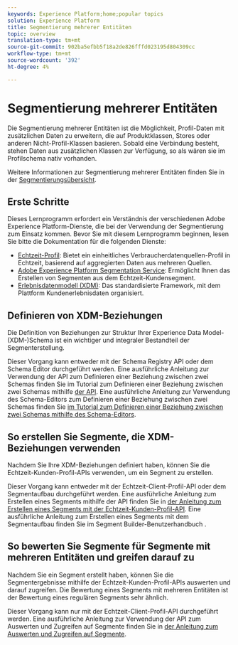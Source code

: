 ```yaml
---
keywords: Experience Platform;home;popular topics
solution: Experience Platform
title: Segmentierung mehrerer Entitäten
topic: overview
translation-type: tm+mt
source-git-commit: 902ba5efbb5f18a2de826fffd023195d804309cc
workflow-type: tm+mt
source-wordcount: '392'
ht-degree: 4%

---
```



# Segmentierung mehrerer Entitäten

Die Segmentierung mehrerer Entitäten ist die Möglichkeit, Profil-Daten mit zusätzlichen Daten zu erweitern, die auf Produktklassen, Stores oder anderen Nicht-Profil-Klassen basieren. Sobald eine Verbindung besteht, stehen Daten aus zusätzlichen Klassen zur Verfügung, so als wären sie im Profilschema nativ vorhanden.

Weitere Informationen zur Segmentierung mehrerer Entitäten finden Sie in der [Segmentierungsübersicht](./home.md).

## Erste Schritte

Dieses Lernprogramm erfordert ein Verständnis der verschiedenen Adobe Experience Platform-Dienste, die bei der Verwendung der Segmentierung zum Einsatz kommen. Bevor Sie mit diesem Lernprogramm beginnen, lesen Sie bitte die Dokumentation für die folgenden Dienste:

- [Echtzeit-Profil](../profile/home.md): Bietet ein einheitliches Verbraucherdatenquellen-Profil in Echtzeit, basierend auf aggregierten Daten aus mehreren Quellen.
- [Adobe Experience Platform Segmentation Service](./home.md): Ermöglicht Ihnen das Erstellen von Segmenten aus dem Echtzeit-Kundensegment.
- [Erlebnisdatenmodell (XDM)](../xdm/home.md): Das standardisierte Framework, mit dem Plattform Kundenerlebnisdaten organisiert.

## Definieren von XDM-Beziehungen

Die Definition von Beziehungen zur Struktur Ihrer Experience Data Model-(XDM-)Schema ist ein wichtiger und integraler Bestandteil der Segmenterstellung.

Dieser Vorgang kann entweder mit der Schema Registry API oder dem Schema Editor durchgeführt werden. Eine ausführliche Anleitung zur Verwendung der API zum Definieren einer Beziehung zwischen zwei Schemas finden Sie im Tutorial zum Definieren einer Beziehung zwischen zwei Schemas mithilfe [der API](../xdm/tutorials/relationship-api.md). Eine ausführliche Anleitung zur Verwendung des Schema-Editors zum Definieren einer Beziehung zwischen zwei Schemas finden Sie [im Tutorial zum Definieren einer Beziehung zwischen zwei Schemas mithilfe des Schema-Editors](../xdm/tutorials/relationship-ui.md).

## So erstellen Sie Segmente, die XDM-Beziehungen verwenden

Nachdem Sie Ihre XDM-Beziehungen definiert haben, können Sie die Echtzeit-Kunden-Profil-APIs verwenden, um ein Segment zu erstellen.

Dieser Vorgang kann entweder mit der Echtzeit-Client-Profil-API oder dem Segmentaufbau durchgeführt werden. Eine ausführliche Anleitung zum Erstellen eines Segments mithilfe der API finden Sie in [der Anleitung zum Erstellen eines Segments mit der Echtzeit-Kunden-Profil-API](./tutorials/create-a-segment.md). Eine ausführliche Anleitung zum Erstellen eines Segments mit dem Segmentaufbau finden Sie im Segment Builder-Benutzerhandbuch [](./ui/overview.md).

## So bewerten Sie Segmente für Segmente mit mehreren Entitäten und greifen darauf zu

Nachdem Sie ein Segment erstellt haben, können Sie die Segmentergebnisse mithilfe der Echtzeit-Kunden-Profil-APIs auswerten und darauf zugreifen. Die Bewertung eines Segments mit mehreren Entitäten ist der Bewertung eines regulären Segments sehr ähnlich.

Dieser Vorgang kann nur mit der Echtzeit-Client-Profil-API durchgeführt werden. Eine ausführliche Anleitung zur Verwendung der API zum Auswerten und Zugreifen auf Segmente finden Sie in [der Anleitung zum Auswerten und Zugreifen auf Segmente](./tutorials/evaluate-a-segment.md).